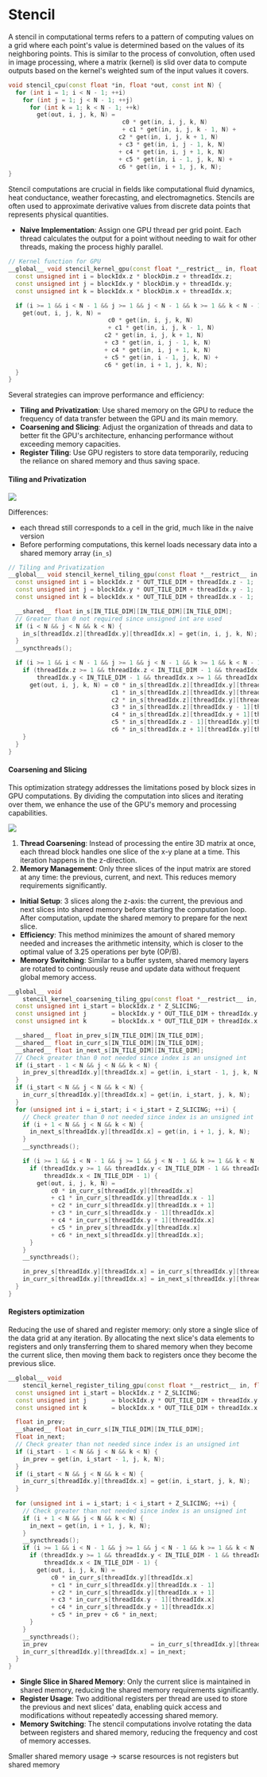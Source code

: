 # Stencil


A stencil in computational terms refers to a pattern of computing values on a grid where each point's value is determined based on the values of its neighboring points. This is similar to the process of convolution, often used in image processing, where a matrix (kernel) is slid over data to compute outputs based on the kernel's weighted sum of the input values it covers.

```cpp
void stencil_cpu(const float *in, float *out, const int N) {
  for (int i = 1; i < N - 1; ++i)
    for (int j = 1; j < N - 1; ++j)
      for (int k = 1; k < N - 1; ++k)
        get(out, i, j, k, N) = 
						        c0 * get(in, i, j, k, N) 
						        + c1 * get(in, i, j, k - 1, N) +
                               c2 * get(in, i, j, k + 1, N) 
                               + c3 * get(in, i, j - 1, k, N) 
                               + c4 * get(in, i, j + 1, k, N) 
                               + c5 * get(in, i - 1, j, k, N) +
                               c6 * get(in, i + 1, j, k, N);
}
```

Stencil computations are crucial in fields like computational fluid dynamics, heat conductance, weather forecasting, and electromagnetics. Stencils are often used to approximate derivative values from discrete data points that represents physical quantities.

- **Naive Implementation**: Assign one GPU thread per grid point. Each thread calculates the output for a point without needing to wait for other threads, making the process highly parallel.

```cpp
// Kernel function for GPU
__global__ void stencil_kernel_gpu(const float *__restrict__ in, float *__restrict__ out, const int N) {
  const unsigned int i = blockIdx.z * blockDim.z + threadIdx.z;
  const unsigned int j = blockIdx.y * blockDim.y + threadIdx.y;
  const unsigned int k = blockIdx.x * blockDim.x + threadIdx.x;

  if (i >= 1 && i < N - 1 && j >= 1 && j < N - 1 && k >= 1 && k < N - 1) {
    get(out, i, j, k, N) = 
							c0 * get(in, i, j, k, N) 
						    + c1 * get(in, i, j, k - 1, N)
                           c2 * get(in, i, j, k + 1, N) 
                           + c3 * get(in, i, j - 1, k, N) 
                           + c4 * get(in, i, j + 1, k, N) 
                           + c5 * get(in, i - 1, j, k, N) +
                           c6 * get(in, i + 1, j, k, N);
  }
}
```

Several strategies can improve performance and efficiency:

- **Tiling and Privatization**: Use shared memory on the GPU to reduce the frequency of data transfer between the GPU and its main memory.
- **Coarsening and Slicing**: Adjust the organization of threads and data to better fit the GPU's architecture, enhancing performance without exceeding memory capacities.
- **Register Tiling**: Use GPU registers to store data temporarily, reducing the reliance on shared memory and thus saving space.

#### **Tiling and Privatization**

![](images/Pasted%20image%2020240509123546.png)

Differences:

- each thread still corresponds to a cell in the grid, much like in the naive version
- Before performing computations, this kernel loads necessary data into a shared memory array (`in_s`)

```cpp
// Tiling and Privatization
__global__ void stencil_kernel_tiling_gpu(const float *__restrict__ in, float *__restrict__ out, const int N) {
  const unsigned int i = blockIdx.z * OUT_TILE_DIM + threadIdx.z - 1;
  const unsigned int j = blockIdx.y * OUT_TILE_DIM + threadIdx.y - 1;
  const unsigned int k = blockIdx.x * OUT_TILE_DIM + threadIdx.x - 1;

  __shared__ float in_s[IN_TILE_DIM][IN_TILE_DIM][IN_TILE_DIM];
  // Greater than 0 not required since unsigned int are used
  if (i < N && j < N && k < N) {
    in_s[threadIdx.z][threadIdx.y][threadIdx.x] = get(in, i, j, k, N);
  }
  __syncthreads();

  if (i >= 1 && i < N - 1 && j >= 1 && j < N - 1 && k >= 1 && k < N - 1) {
    if (threadIdx.z >= 1 && threadIdx.z < IN_TILE_DIM - 1 && threadIdx.y >= 1 &&
        threadIdx.y < IN_TILE_DIM - 1 && threadIdx.x >= 1 && threadIdx.x < IN_TILE_DIM - 1) {
      get(out, i, j, k, N) = c0 * in_s[threadIdx.z][threadIdx.y][threadIdx.x] +
                             c1 * in_s[threadIdx.z][threadIdx.y][threadIdx.x - 1] +
                             c2 * in_s[threadIdx.z][threadIdx.y][threadIdx.x + 1] +
                             c3 * in_s[threadIdx.z][threadIdx.y - 1][threadIdx.x] +
                             c4 * in_s[threadIdx.z][threadIdx.y + 1][threadIdx.x] +
                             c5 * in_s[threadIdx.z - 1][threadIdx.y][threadIdx.x] +
                             c6 * in_s[threadIdx.z + 1][threadIdx.y][threadIdx.x];
    }
  }
}
```

#### Coarsening and Slicing

This optimization strategy addresses the limitations posed by block sizes in GPU computations. By dividing the computation into slices and iterating over them, we enhance the use of the GPU's memory and processing capabilities.

![](images/Pasted%20image%2020240509124333.png)


1. **Thread Coarsening**: Instead of processing the entire 3D matrix at once, each thread block handles one slice of the x-y plane at a time. This iteration happens in the z-direction.
2. **Memory Management**: Only three slices of the input matrix are stored at any time: the previous, current, and next. This reduces memory requirements significantly.
- **Initial Setup**: 3 slices along the z-axis: the current, the previous and next slices into shared memory before starting the computation loop. After computation, update the shared memory to prepare for the next slice.
- **Efficiency**: This method minimizes the amount of shared memory needed and increases the arithmetic intensity, which is closer to the optimal value of 3.25 operations per byte (OP/B).
- **Memory Switching**: Similar to a buffer system, shared memory layers are rotated to continuously reuse and update data without frequent global memory access.

```cpp
__global__ void
    stencil_kernel_coarsening_tiling_gpu(const float *__restrict__ in, float *__restrict__ out, const int N) {
  const unsigned int i_start = blockIdx.z * Z_SLICING;
  const unsigned int j       = blockIdx.y * OUT_TILE_DIM + threadIdx.y - 1;
  const unsigned int k       = blockIdx.x * OUT_TILE_DIM + threadIdx.x - 1;

  __shared__ float in_prev_s[IN_TILE_DIM][IN_TILE_DIM];
  __shared__ float in_curr_s[IN_TILE_DIM][IN_TILE_DIM];
  __shared__ float in_next_s[IN_TILE_DIM][IN_TILE_DIM];
  // Check greater than 0 not needed since index is an unsigned int
  if (i_start - 1 < N && j < N && k < N) {
    in_prev_s[threadIdx.y][threadIdx.x] = get(in, i_start - 1, j, k, N);
  }
  if (i_start < N && j < N && k < N) {
    in_curr_s[threadIdx.y][threadIdx.x] = get(in, i_start, j, k, N);
  }
  for (unsigned int i = i_start; i < i_start + Z_SLICING; ++i) {
    // Check greater than 0 not needed since index is an unsigned int
    if (i + 1 < N && j < N && k < N) {
      in_next_s[threadIdx.y][threadIdx.x] = get(in, i + 1, j, k, N);
    }
    __syncthreads();

    if (i >= 1 && i < N - 1 && j >= 1 && j < N - 1 && k >= 1 && k < N - 1) {
      if (threadIdx.y >= 1 && threadIdx.y < IN_TILE_DIM - 1 && threadIdx.x >= 1 &&
          threadIdx.x < IN_TILE_DIM - 1) {
        get(out, i, j, k, N) =
            c0 * in_curr_s[threadIdx.y][threadIdx.x] 
            + c1 * in_curr_s[threadIdx.y][threadIdx.x - 1] 
            + c2 * in_curr_s[threadIdx.y][threadIdx.x + 1] 
            + c3 * in_curr_s[threadIdx.y - 1][threadIdx.x] 
            + c4 * in_curr_s[threadIdx.y + 1][threadIdx.x] 
            + c5 * in_prev_s[threadIdx.y][threadIdx.x] 
            + c6 * in_next_s[threadIdx.y][threadIdx.x];
      }
    }
    __syncthreads();

    in_prev_s[threadIdx.y][threadIdx.x] = in_curr_s[threadIdx.y][threadIdx.x];
    in_curr_s[threadIdx.y][threadIdx.x] = in_next_s[threadIdx.y][threadIdx.x];
  }
}
```


#### Registers optimization

Reducing the use of shared and register memory: only store a single slice of the data grid at any iteration. 
By allocating the next slice's data elements to registers and only transferring them to shared memory when they become the current slice, then moving them back to registers once they become the previous slice. 

```cpp
__global__ void
    stencil_kernel_register_tiling_gpu(const float *__restrict__ in, float *__restrict__ out, const int N) {
  const unsigned int i_start = blockIdx.z * Z_SLICING;
  const unsigned int j       = blockIdx.y * OUT_TILE_DIM + threadIdx.y - 1;
  const unsigned int k       = blockIdx.x * OUT_TILE_DIM + threadIdx.x - 1;

  float in_prev;
  __shared__ float in_curr_s[IN_TILE_DIM][IN_TILE_DIM];
  float in_next;
  // Check greater than not needed since index is an unsigned int
  if (i_start - 1 < N && j < N && k < N) {
    in_prev = get(in, i_start - 1, j, k, N);
  }
  if (i_start < N && j < N && k < N) {
    in_curr_s[threadIdx.y][threadIdx.x] = get(in, i_start, j, k, N);
  }
  
  for (unsigned int i = i_start; i < i_start + Z_SLICING; ++i) {
    // Check greater than not needed since index is an unsigned int
    if (i + 1 < N && j < N && k < N) {
      in_next = get(in, i + 1, j, k, N);
    }
    __syncthreads();
    if (i >= 1 && i < N - 1 && j >= 1 && j < N - 1 && k >= 1 && k < N - 1) {
      if (threadIdx.y >= 1 && threadIdx.y < IN_TILE_DIM - 1 && threadIdx.x >= 1 &&
          threadIdx.x < IN_TILE_DIM - 1) {
        get(out, i, j, k, N) =
            c0 * in_curr_s[threadIdx.y][threadIdx.x]
            + c1 * in_curr_s[threadIdx.y][threadIdx.x - 1] 
            + c2 * in_curr_s[threadIdx.y][threadIdx.x + 1]
            + c3 * in_curr_s[threadIdx.y - 1][threadIdx.x]
            + c4 * in_curr_s[threadIdx.y + 1][threadIdx.x]
            + c5 * in_prev + c6 * in_next;
      }
    }
    __syncthreads();
    in_prev                             = in_curr_s[threadIdx.y][threadIdx.x];
    in_curr_s[threadIdx.y][threadIdx.x] = in_next;
  }
}
```

- **Single Slice in Shared Memory**: Only the current slice is maintained in shared memory, reducing the shared memory requirements significantly.
- **Register Usage**: Two additional registers per thread are used to store the previous and next slices' data, enabling quick access and modifications without repeatedly accessing shared memory.
- **Memory Switching**: The stencil computations involve rotating the data between registers and shared memory, reducing the frequency and cost of memory accesses.



Smaller shared memory usage -> scarse resources is not registers but shared memory